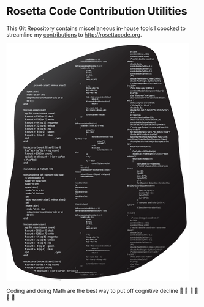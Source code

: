 # Rosetta Code Contribution Utilities

This Git Repository contains miscellaneous in-house tools I coocked to streamline my [contributions](https://rosettacode.org/wiki/Special:Contributions/Menjaraz) to
http://rosettacode.org.

[![The Stone of Rosetta in Code](rosettacode.png)](http://rosettacode.org)

Coding and doing Math are the best way to put off cognitive decline :brain: :brain: :brain: 💪 💪 💪
